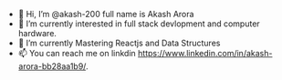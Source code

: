 - 👋 Hi, I’m @akash-200 full name is Akash Arora
- 👀 I’m currently interested in full stack devlopment and computer hardware.
- 🌱 I’m currently Mastering Reactjs and Data Structures
- 📫 You can reach me on linkdin https://www.linkedin.com/in/akash-arora-bb28aa1b9/.

